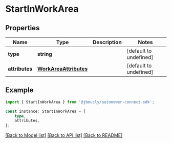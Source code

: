 # StartInWorkArea


## Properties

Name | Type | Description | Notes
------------ | ------------- | ------------- | -------------
**type** | **string** |  | [default to undefined]
**attributes** | [**WorkAreaAttributes**](WorkAreaAttributes.md) |  | [default to undefined]

## Example

```typescript
import { StartInWorkArea } from '@jboucly/automower-connect-sdk';

const instance: StartInWorkArea = {
    type,
    attributes,
};
```

[[Back to Model list]](../README.md#documentation-for-models) [[Back to API list]](../README.md#documentation-for-api-endpoints) [[Back to README]](../README.md)
